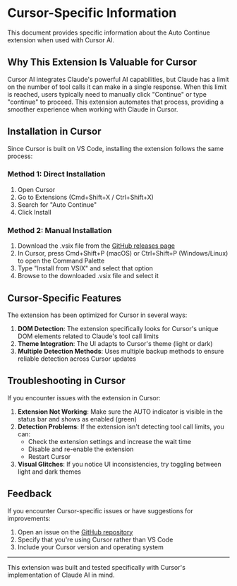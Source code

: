 # Cursor-Specific Information

This document provides specific information about the Auto Continue extension when used with Cursor AI.

## Why This Extension Is Valuable for Cursor

Cursor AI integrates Claude's powerful AI capabilities, but Claude has a limit on the number of tool calls it can make in a single response. When this limit is reached, users typically need to manually click "Continue" or type "continue" to proceed. This extension automates that process, providing a smoother experience when working with Claude in Cursor.

## Installation in Cursor

Since Cursor is built on VS Code, installing the extension follows the same process:

### Method 1: Direct Installation

1. Open Cursor
2. Go to Extensions (Cmd+Shift+X / Ctrl+Shift+X)
3. Search for "Auto Continue"
4. Click Install

### Method 2: Manual Installation

1. Download the .vsix file from the [GitHub releases page](https://github.com/risa-labs-inc/vscode-auto-continue/releases)
2. In Cursor, press Cmd+Shift+P (macOS) or Ctrl+Shift+P (Windows/Linux) to open the Command Palette
3. Type "Install from VSIX" and select that option
4. Browse to the downloaded .vsix file and select it

## Cursor-Specific Features

The extension has been optimized for Cursor in several ways:

1. **DOM Detection**: The extension specifically looks for Cursor's unique DOM elements related to Claude's tool call limits
2. **Theme Integration**: The UI adapts to Cursor's theme (light or dark)
3. **Multiple Detection Methods**: Uses multiple backup methods to ensure reliable detection across Cursor updates

## Troubleshooting in Cursor

If you encounter issues with the extension in Cursor:

1. **Extension Not Working**: Make sure the AUTO indicator is visible in the status bar and shows as enabled (green)
2. **Detection Problems**: If the extension isn't detecting tool call limits, you can:
   - Check the extension settings and increase the wait time
   - Disable and re-enable the extension
   - Restart Cursor
3. **Visual Glitches**: If you notice UI inconsistencies, try toggling between light and dark themes

## Feedback

If you encounter Cursor-specific issues or have suggestions for improvements:

1. Open an issue on the [GitHub repository](https://github.com/risa-labs-inc/vscode-auto-continue/issues)
2. Specify that you're using Cursor rather than VS Code
3. Include your Cursor version and operating system

---

This extension was built and tested specifically with Cursor's implementation of Claude AI in mind. 